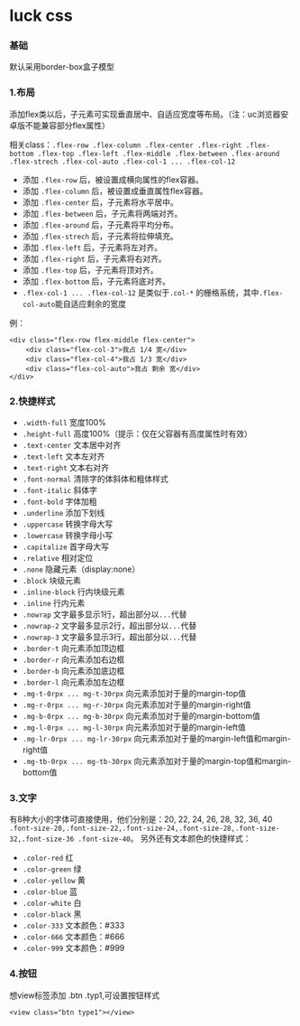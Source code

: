 # luck css 

### 基础
默认采用border-box盒子模型

### 1.布局

添加flex类以后，子元素可实现垂直居中、自适应宽度等布局。（注：uc浏览器安卓版不能兼容部分flex属性）

相关class：`.flex-row .flex-column .flex-center .flex-right .flex-bottom .flex-top .flex-left .flex-middle .flex-between .flex-around .flex-strech .flex-col-auto .flex-col-1 ... .flex-col-12`

- 添加 `.flex-row` 后，被设置成横向属性的flex容器。
- 添加 `.flex-column` 后，被设置成垂直属性flex容器。
- 添加 `.flex-center` 后，子元素将水平居中。
- 添加 `.flex-between` 后，子元素将两端对齐。
- 添加 `.flex-around` 后，子元素将平均分布。
- 添加 `.flex-strech` 后，子元素将拉伸填充。
- 添加 `.flex-left` 后，子元素将左对齐。
- 添加 `.flex-right` 后，子元素将右对齐。
- 添加 `.flex-top` 后，子元素将顶对齐。
- 添加 `.flex-bottom` 后，子元素将底对齐。
- `.flex-col-1 ... .flex-col-12` 是类似于`.col-*` 的栅格系统，其中`.flex-col-auto`能自适应剩余的宽度

例：
        
    <div class="flex-row flex-middle flex-center">
        <div class="flex-col-3">我占 1/4 宽</div>
        <div class="flex-col-4">我占 1/3 宽</div>
        <div class="flex-col-auto">我占 剩余 宽</div>
    </div>
    
    


### 2.快捷样式

- `.width-full` 宽度100%
- `.height-full` 高度100%（提示：仅在父容器有高度属性时有效）
- `.text-center` 文本居中对齐
- `.text-left` 文本左对齐
- `.text-right` 文本右对齐
- `.font-normal` 清除字的体斜体和粗体样式
- `.font-italic` 斜体字
- `.font-bold` 字体加粗
- `.underline` 添加下划线
- `.uppercase` 转换字母大写
- `.lowercase` 转换字母小写
- `.capitalize` 首字母大写
- `.relative` 相对定位
- `.none` 隐藏元素（display:none）
- `.block` 块级元素
- `.inline-block` 行内块级元素
- `.inline` 行内元素
- `.nowrap` 文字最多显示1行，超出部分以`...`代替
- `.nowrap-2` 文字最多显示2行，超出部分以`...`代替
- `.nowrap-3` 文字最多显示3行，超出部分以`...`代替
- `.border-t` 向元素添加顶边框
- `.border-r` 向元素添加右边框
- `.border-b` 向元素添加底边框
- `.border-l` 向元素添加左边框
- `.mg-t-0rpx ... mg-t-30rpx` 向元素添加对于量的margin-top值
- `.mg-r-0rpx ... mg-r-30rpx` 向元素添加对于量的margin-right值
- `.mg-b-0rpx ... mg-b-30rpx` 向元素添加对于量的margin-bottom值
- `.mg-l-0rpx ... mg-l-30rpx` 向元素添加对于量的margin-left值
- `.mg-lr-0rpx ... mg-lr-30rpx` 向元素添加对于量的margin-left值和margin-right值
- `.mg-tb-0rpx ... mg-tb-30rpx` 向元素添加对于量的margin-top值和margin-bottom值




### 3.文字
有8种大小的字体可直接使用，他们分别是：20, 22, 24, 26, 28, 32, 36, 40
`.font-size-20,.font-size-22,.font-size-24,.font-size-28,.font-size-32,.font-size-36 .font-size-40`。 
另外还有文本颜色的快捷样式：
- `.color-red` 红
- `.color-green` 绿
- `.color-yellow` 黄
- `.color-blue` 蓝
- `.color-white` 白
- `.color-black` 黑
- `.color-333` 文本颜色：#333
- `.color-666` 文本颜色：#666
- `.color-999` 文本颜色：#999


### 4.按钮

想view标签添加 .btn .typ1,可设置按钮样式


    <view class="btn type1"></view>